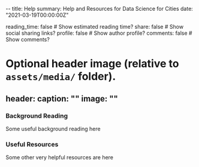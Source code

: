 --
title: Help
summary: Help and Resources for Data Science for Cities
date: "2021-03-19T00:00:00Z"

reading_time: false  # Show estimated reading time?
share: false  # Show social sharing links?
profile: false  # Show author profile?
comments: false  # Show comments?

# Optional header image (relative to `assets/media/` folder).
header:
  caption: ""
  image: ""
---
<h3> Background Reading </h3>
<p> Some useful background reading here </p>

<h3> Useful Resources </h3>
<p> Some other very helpful resources are here </p>
